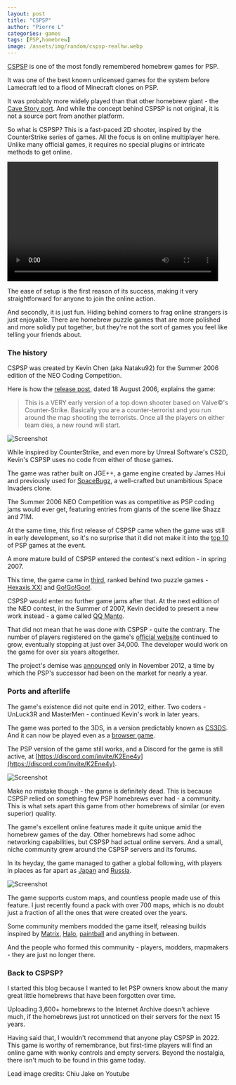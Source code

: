 ```yaml
---
layout: post
title: "CSPSP"
author: "Pierre L"
categories: games
tags: [PSP,homebrew]
image: /assets/img/random/cspsp-realhw.webp
---
```


[CSPSP](https://archive.org/details/cspsp-1.94.7z) is one of the most fondly remembered homebrew games for PSP.

It was one of the best known unlicensed games for the system before Lamecraft led to a flood of Minecraft clones on PSP. 

It was probably more widely played than that other homebrew giant - the [Cave Story port](https://psp-archive.github.io/games/cave-story-PSP.html). And while the concept behind CSPSP is not original, it is not a source port from another platform.

So what is CSPSP? This is a fast-paced 2D shooter, inspired by the CounterStrike series of games. All the focus is on online multiplayer here. Unlike many official games, it requires no special plugins or intricate methods to get online.

<video class="center" width="480" height="272" controls>
	<source type="video/mp4" src="https://github.com/PSP-Archive/PSP-Archive.github.io/raw/gh-pages/assets/video/Cspsp紹介動画「Psp用」.mp4">
</video>

The ease of setup is the first reason of its success, making it very straightforward for anyone to join the online action. 

And secondly, it is just fun. Hiding behind corners to frag online strangers is just enjoyable. There are homebrew puzzle games that are more polished and more solidly put together, but they're not the sort of games you feel like telling your friends about. 

### The history

CSPSP was created by Kevin Chen (aka Nataku92) for the Summer 2006 edition of the NEO Coding Competition.

Here is how the [release post](https://web.archive.org/web/20070920133025/https://www.neoflash.com/forum/index.php/topic,2956.0.html), dated 18 August 2006, explains the game:

<blockquote>
This is a VERY early version of a top down shooter based on Valve©'s Counter-Strike. Basically you are a counter-terrorist and you run around the map shooting the terrorists. Once all the players on either team dies, a new round will start.
</blockquote>

![Screenshot](https://github.com/PSP-Archive/PSP-Archive.github.io/raw/gh-pages/assets/img/snaps/cspsp05.webp)

While inspired by CounterStrike, and even more by Unreal Software's CS2D, Kevin's CSPSP uses no code from either of those games. 

The game was rather built on JGE++, a game engine created by James Hui and previously used for [SpaceBugz](https://archive.org/details/star-bugz-v-0.0.1.7z), a well-crafted but unambitious Space Invaders clone.

The Summer 2006 NEO Competition was as competitive as PSP coding jams would ever get, featuring entries from giants of the scene like Shazz and 71M.

At the same time, this first release of CSPSP came when the game was still in early development, so it's no surprise that it did not make it into the [top 10](https://www.neoflash.com/go/index.php/2007/06/27/neo-summer-coding-contest-2006-for-ndsgba-and-psp-announcement-and-result-44-projects/) of PSP games at the event.

A more mature build of CSPSP entered the contest's next edition - in spring 2007. 

This time, the game came in [third](https://www.neoflash.com/go/index.php/2007/06/27/neo-spring-coding-contest-2007-for-ndsgba-and-psp-announcement-a-result-52-projects/), ranked behind two puzzle games - [Hexaxis XXI](https://archive.org/details/hexaxis-xxi.-7z) and [Go!Go!Goo!](https://archive.org/details/go-go-goo-cfv-07.7z).

CSPSP would enter no further game jams after that. At the next edition of the NEO contest, in the Summer of 2007, Kevin decided to present a new work instead - a game called [QQ Manto](https://archive.org/details/qqmanto.7z).

That did not mean that he was done with CSPSP - quite the contrary. The number of players registered on the game's [official website](https://cspsp.appspot.com/statistics.html) continued to grow, eventually stopping at just over 34,000. The developer would work on the game for over six years altogether. 

The project's demise was [announced](https://www.tapatalk.com/groups/cspsp/ending-development-t42.html) only in November 2012, a time by which the PSP's successor had been on the market for nearly a year.

### Ports and afterlife

The game's existence did not quite end in 2012, either. Two coders - UnLuck3R and MasterMen - continued Kevin's work in later years.

The game was ported to the 3DS, in a version predictably known as [CS3DS](https://github.com/machinamentum/CS3DS/releases). And it can now be played even as a [browser game](https://frankplus.github.io/).

The PSP version of the game still works, and a Discord for the game is still active, at [https://discord.com/invite/K2Ene4y](https://discord.com/invite/K2Ene4y). 

![Screenshot](https://github.com/PSP-Archive/PSP-Archive.github.io/raw/gh-pages/assets/img/snaps/cspsp194.webp)

Make no mistake though - the game is definitely dead. This is because CSPSP relied on something few PSP homebrews ever had - a community. This is what sets apart this game from other homebrews of similar (or even superior) quality. 

The game's excellent online features made it quite unique amid the homebrew games of the day. Other homebrews had some adhoc networking capabilities, but CSPSP had actual online servers. And a small, niche community grew around the CSPSP servers and its forums. 

In its heyday, the game managed to gather a global following, with players in places as far apart as [Japan](https://w.atwiki.jp/cspsp/) and [Russia](https://vk.com/cspspofficial).

![Screenshot](https://github.com/PSP-Archive/PSP-Archive.github.io/raw/gh-pages/assets/img/random/cspsp-map.webp)

The game supports custom maps, and countless people made use of this feature. I just recently found a pack with over 700 maps, which is no doubt just a fraction of all the ones that were created over the years.

Some community members modded the game itself, releasing builds inspired by [Matrix](https://archive.org/details/cs-psp.-7z), [Halo](https://archive.org/details/halo-ps-p-2-d.-7z), [paintball](https://archive.org/details/pbpsp-v-6.2b.-7z) and anything in between. 

And the people who formed this community - players, modders, mapmakers - they are just no longer there. 

### Back to CSPSP?

I started this blog because I wanted to let PSP owners know about the many great little homebrews that have been forgotten over time. 

Uploading 3,600+ homebrews to the Internet Archive doesn't achieve much, if the homebrews just rot unnoticed on their servers for the next 15 years. 

Having said that, I wouldn't recommend that anyone play CSPSP in 2022. This game is worthy of remembrance, but first-time players will find an online game with wonky controls and empty servers. Beyond the nostalgia, there isn't much to be found in this game today.

Lead image credits: Chiu Jake on Youtube
